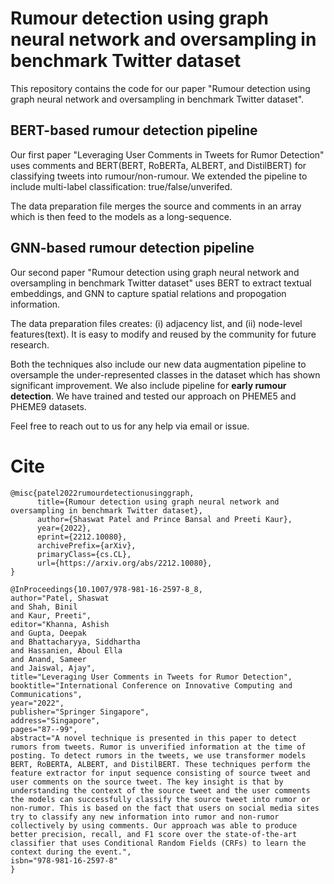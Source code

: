 # Rumour detection using graph neural network and oversampling in benchmark Twitter dataset
This repository contains the code for our paper "Rumour detection using graph neural network and oversampling in benchmark Twitter dataset". 

## BERT-based rumour detection pipeline
Our first paper "Leveraging User Comments in Tweets for Rumor Detection" uses comments and BERT(BERT, RoBERTa, ALBERT, and DistilBERT) for classifying tweets into rumour/non-rumour. We extended the pipeline to include multi-label classification: true/false/unverifed.

The data preparation file merges the source and comments in an array which is then feed to the models as a long-sequence.

## GNN-based rumour detection pipeline
Our second paper "Rumour detection using graph neural network and oversampling in benchmark Twitter dataset" uses BERT to extract textual embeddings, and GNN to capture spatial relations and propogation information.

The data preparation files creates: (i) adjacency list, and (ii) node-level features(text). It is easy to modify and reused by the community for future research.

Both the techniques also include our new data augmentation pipeline to oversample the under-represented classes in the dataset which has shown significant improvement. We also include pipeline for <b>early rumour detection</b>. We have trained and tested our approach on PHEME5 and PHEME9 datasets.

Feel free to reach out to us for any help via email or issue.

# Cite
```
@misc{patel2022rumourdetectionusinggraph,
      title={Rumour detection using graph neural network and oversampling in benchmark Twitter dataset}, 
      author={Shaswat Patel and Prince Bansal and Preeti Kaur},
      year={2022},
      eprint={2212.10080},
      archivePrefix={arXiv},
      primaryClass={cs.CL},
      url={https://arxiv.org/abs/2212.10080}, 
}

@InProceedings{10.1007/978-981-16-2597-8_8,
author="Patel, Shaswat
and Shah, Binil
and Kaur, Preeti",
editor="Khanna, Ashish
and Gupta, Deepak
and Bhattacharyya, Siddhartha
and Hassanien, Aboul Ella
and Anand, Sameer
and Jaiswal, Ajay",
title="Leveraging User Comments in Tweets for Rumor Detection",
booktitle="International Conference on Innovative Computing and Communications",
year="2022",
publisher="Springer Singapore",
address="Singapore",
pages="87--99",
abstract="A novel technique is presented in this paper to detect rumors from tweets. Rumor is unverified information at the time of posting. To detect rumors in the tweets, we use transformer models BERT, RoBERTA, ALBERT, and DistilBERT. These techniques perform the feature extractor for input sequence consisting of source tweet and user comments on the source tweet. The key insight is that by understanding the context of the source tweet and the user comments the models can successfully classify the source tweet into rumor or non-rumor. This is based on the fact that users on social media sites try to classify any new information into rumor and non-rumor collectively by using comments. Our approach was able to produce better precision, recall, and F1 score over the state-of-the-art classifier that uses Conditional Random Fields (CRFs) to learn the context during the event.",
isbn="978-981-16-2597-8"
}


```
